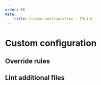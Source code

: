 ```yaml
---
order: 80
meta:
    title: Custom configuration - ESLint
---
```


# Custom configuration

## Override rules

## Lint additional files

<!-- If you want to lint files other than .ts/.tsx/.js/.jsx, you will need create different overwrite blocks -->
